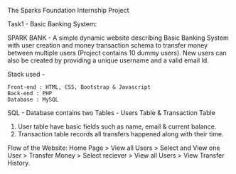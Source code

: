 The Sparks Foundation Internship Project

Task1 - Basic Banking System:

SPARK BANK - A simple dynamic website describing Basic Banking System with user creation and money transaction schema to transfer money between multiple users (Project contains 10 dummy users). New users can also be created by providing a unique username and a valid email Id. 

Stack used - 

    Front-end : HTML, CSS, Bootstrap & Javascript 
    Back-end : PHP 
    Database : MySQL   

SQL - Database contains two Tables - Users Table & Transaction Table 

1. User table have basic fields such as name, email & current balance. 
2. Transaction table records all transfers happened along with their time.  

Flow of the Website: Home Page > View all Users > Select and View one User > Transfer Money > Select reciever > View all Users > View Transfer History.
